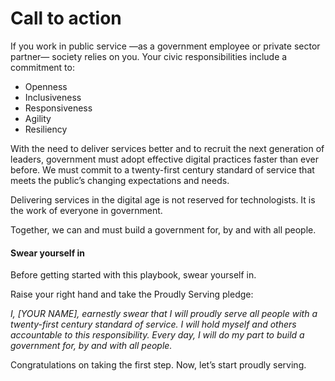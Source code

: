 # Call to action

If you work in public service —as a government employee or private sector partner— society relies on you. Your civic responsibilities include a commitment to:

* Openness
* Inclusiveness
* Responsiveness
* Agility
* Resiliency

With the need to deliver services better and to recruit the next generation of leaders, government must adopt effective digital practices faster than ever before. We must commit to a twenty-first century standard of service that meets the public’s changing expectations and needs.

Delivering services in the digital age is not reserved for technologists. It is the work of everyone in government.

Together, we can and must build a government for, by and with all people.

#### Swear yourself in

Before getting started with this playbook, swear yourself in.

Raise your right hand and take the Proudly Serving pledge:

_I, \[YOUR NAME\], earnestly swear that I will proudly serve all people with a twenty-first century standard of service. I will hold myself and others accountable to this responsibility. Every day, I will do my part to build a government for, by and with all people._

Congratulations on taking the first step. Now, let’s start proudly serving.

